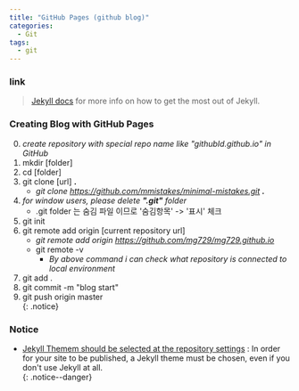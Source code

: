 ```yaml
---
title: "GitHub Pages (github blog)"
categories:
  - Git
tags:
  - git
---
```

### link
> [Jekyll docs][jekyll-docs] for more info on how to get the most out of Jekyll.  

[jekyll-docs]: https://jekyllrb.com/docs/home

### Creating Blog with GitHub Pages
 0. *create repository with special repo name like "githubId.github.io" in GitHub*  
 1. mkdir [folder]    
 2. cd [folder]   
 3. git clone [url] **.**   
    *  *git clone https://github.com/mmistakes/minimal-mistakes.git **.***    
 4. *for window users, please delete **".git"** folder*
    - .git folder 는 숨김 파일 이므로 '숨김항목' -> '표시' 체크   
 5. git init  
 6. git remote add origin [current repository url]  
    * *git remote add origin https://github.com/mg729/mg729.github.io*
    * git remote -v   
       * *By above command i can check what repository is connected to local environment* 
 7. git add .  
 8. git commit -m "blog start"  
 9. git push origin master  
{: .notice}

### Notice
*  [Jekyll Themem should be selected at the repository settings](https://github.community/t5/GitHub-Pages/Github-Pages-are-not-published-after-following-the-documentation/td-p/18627) : In order for your site to be published, a Jekyll theme must be chosen, even if you don't use Jekyll at all.  
{: .notice--danger}